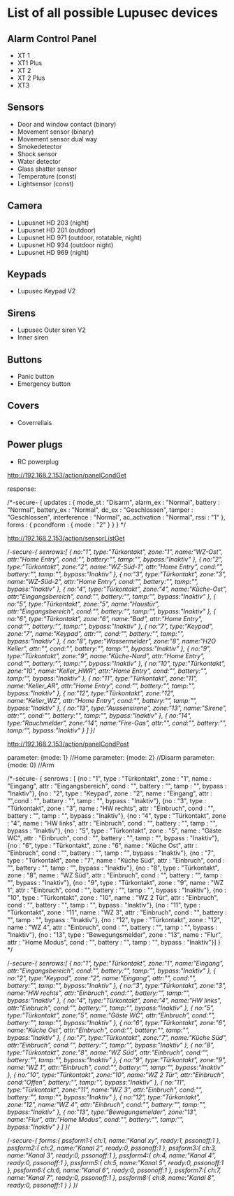 # List of all possible Lupusec devices

## Alarm Control Panel
- XT 1
- XT1 Plus
- XT 2 
- XT 2 Plus
- XT3

## Sensors
- Door and window contact (binary)
- Movement sensor (binary)
- Movement sensor dual way
- Smokedetector
- Shock sensor
- Water detector
- Glass shatter sensor
- Temperature (const)
- Lightsensor (const)

## Camera
- Lupusnet HD 203 (night)
- Lupusnet HD 201 (outdoor)
- Lupusnet HD 971 (outdoor, rotatable, night)
- Lupusnet HD 934 (outdoor night)
- Lupusnet HD 969 (night)

## Keypads
- Lupusec Keypad V2

## Sirens
- Lupusec Outer siren V2
- Inner siren

## Buttons
- Panic button
- Emergency button

## Covers
- Coverrellais

## Power plugs
- RC powerplug


http://192.168.2.153/action/panelCondGet

response:

/*-secure-
{	updates : {
		mode_st : "Disarm",
		alarm_ex : "Normal",
		battery : "Normal",
		battery_ex : "Normal",
		dc_ex : "Geschlossen",
		tamper : "Geschlossen",
		interference : "Normal",
		ac_activation : "Normal",
		rssi : "1"
	},
	forms : {
		pcondform : {
			mode : "2"
		}
	}
}
*/

http://192.168.2.153/action/sensorListGet

/*-secure-{
   senrows:[
      {
         no:"1",
         type:"Türkontakt",
         zone:"1",
         name:"WZ-Ost",
         attr:"Home Entry",
         cond:"",
         battery:"",
         tamp:"",
         bypass:"Inaktiv"
      },
      {
         no:"2",
         type:"Türkontakt",
         zone:"2",
         name:"WZ-Süd-1",
         attr:"Home Entry",
         cond:"",
         battery:"",
         tamp:"",
         bypass:"Inaktiv"
      },
      {
         no:"3",
         type:"Türkontakt",
         zone:"3",
         name:"WZ-Süd-2",
         attr:"Home Entry",
         cond:"",
         battery:"",
         tamp:"",
         bypass:"Inaktiv"
      },
      {
         no:"4",
         type:"Türkontakt",
         zone:"4",
         name:"Küche-Ost",
         attr:"Eingangsbereich",
         cond:"",
         battery:"",
         tamp:"",
         bypass:"Inaktiv"
      },
      {
         no:"5",
         type:"Türkontakt",
         zone:"5",
         name:"Haustür",
         attr:"Eingangsbereich",
         cond:"",
         battery:"",
         tamp:"",
         bypass:"Inaktiv"
      },
      {
         no:"6",
         type:"Türkontakt",
         zone:"6",
         name:"Bad",
         attr:"Home Entry",
         cond:"",
         battery:"",
         tamp:"",
         bypass:"Inaktiv"
      },
      {
         no:"7",
         type:"Keypad",
         zone:"7",
         name:"Keypad",
         attr:"",
         cond:"",
         battery:"",
         tamp:"",
         bypass:"Inaktiv"
      },
      {
         no:"8",
         type:"Wassermelder",
         zone:"8",
         name:"H2O Keller",
         attr:"",
         cond:"",
         battery:"",
         tamp:"",
         bypass:"Inaktiv"
      },
      {
         no:"9",
         type:"Türkontakt",
         zone:"9",
         name:"Küche-Nord",
         attr:"Home Entry",
         cond:"",
         battery:"",
         tamp:"",
         bypass:"Inaktiv"
      },
      {
         no:"10",
         type:"Türkontakt",
         zone:"10",
         name:"Keller_HWR",
         attr:"Home Entry",
         cond:"",
         battery:"",
         tamp:"",
         bypass:"Inaktiv"
      },
      {
         no:"11",
         type:"Türkontakt",
         zone:"11",
         name:"Keller_AR",
         attr:"Home Entry",
         cond:"",
         battery:"",
         tamp:"",
         bypass:"Inaktiv"
      },
      {
         no:"12",
         type:"Türkontakt",
         zone:"12",
         name:"Keller_WZ",
         attr:"Home Entry",
         cond:"",
         battery:"",
         tamp:"",
         bypass:"Inaktiv"
      },
      {
         no:"13",
         type:"Aussensirene",
         zone:"13",
         name:"Sirene",
         attr:"",
         cond:"",
         battery:"",
         tamp:"",
         bypass:"Inaktiv"
      },
      {
         no:"14",
         type:"Rauchmelder",
         zone:"14",
         name:"Fire-Gas",
         attr:"",
         cond:"",
         battery:"",
         tamp:"",
         bypass:"Inaktiv"
      }
   ]
}*/

http://192.168.2.153/action/panelCondPost

parameter: {mode: 1} //Home
parameter: {mode: 2} //Disarm
parameter: {mode: 0} //Arm


/*-secure-
{	senrows : [
{no : "1", type : "Türkontakt", zone : "1", name : "Eingang", attr : "Eingangsbereich", cond : "", battery : "", tamp : "", bypass : "Inaktiv"},
{no : "2", type : "Keypad", zone : "2", name : "Eingang", attr : "",cond : "", battery : "", tamp : "", bypass : "Inaktiv"},
{no : "3", type : "Türkontakt", zone : "3", name : "HW rechts", attr : "Einbruch", cond : "", battery : "", tamp : "", bypass : "Inaktiv"},
{no : "4", type : "Türkontakt", zone : "4", name : "HW links", attr : "Einbruch", cond : "", battery : "", tamp : "", bypass : "Inaktiv"},
{no : "5", type : "Türkontakt", zone : "5", name : "Gäste WC", attr : "Einbruch", cond : "", battery : "", tamp : "", bypass : "Inaktiv"},
{no : "6", type : "Türkontakt", zone : "6", name : "Küche Ost", attr : "Einbruch", cond : "", battery : "", tamp : "", bypass : "Inaktiv"},
{no : "7", type : "Türkontakt", zone : "7", name : "Küche Süd", attr : "Einbruch", cond : "", battery : "", tamp : "", bypass : "Inaktiv"},
{no : "8", type : "Türkontakt", zone : "8", name : "WZ Süd", attr : "Einbruch", cond : "", battery : "", tamp : "", bypass : "Inaktiv"},
{no : "9", type : "Türkontakt", zone : "9", name : "WZ 1", attr : "Einbruch", cond : "", battery : "", tamp : "", bypass : "Inaktiv"},
{no : "10", type : "Türkontakt", zone : "10", name : "WZ 2 Tür", attr : "Einbruch", cond : "", battery : "", tamp : "", bypass : "Inaktiv"},
{no : "11", type : "Türkontakt", zone : "11", name : "WZ 3", attr : "Einbruch", cond : "", battery : "", tamp : "", bypass : "Inaktiv"},
{no : "12", type : "Türkontakt", zone : "12", name : "WZ 4", attr : "Einbruch", cond : "", battery : "", tamp : "", bypass : "Inaktiv"},
{no : "13", type : "Bewegungsmelder", zone : "13", name : "Flur", attr : "Home Modus", cond : "", battery : "", tamp : "", bypass : "Inaktiv"}]
}
*/



/*-secure-{
   senrows:[
      {
         no:"1",
         type:"Türkontakt",
         zone:"1",
         name:"Eingang",
         attr:"Eingangsbereich",
         cond:"",
         battery:"",
         tamp:"",
         bypass:"Inaktiv"
      },
      {
         no:"2",
         type:"Keypad",
         zone:"2",
         name:"Eingang",
         attr:"",
         cond:"",
         battery:"",
         tamp:"",
         bypass:"Inaktiv"
      },
      {
         no:"3",
         type:"Türkontakt",
         zone:"3",
         name:"HW rechts",
         attr:"Einbruch",
         cond:"",
         battery:"",
         tamp:"",
         bypass:"Inaktiv"
      },
      {
         no:"4",
         type:"Türkontakt",
         zone:"4",
         name:"HW links",
         attr:"Einbruch",
         cond:"",
         battery:"",
         tamp:"",
         bypass:"Inaktiv"
      },
      {
         no:"5",
         type:"Türkontakt",
         zone:"5",
         name:"Gäste WC",
         attr:"Einbruch",
         cond:"",
         battery:"",
         tamp:"",
         bypass:"Inaktiv"
      },
      {
         no:"6",
         type:"Türkontakt",
         zone:"6",
         name:"Küche Ost",
         attr:"Einbruch",
         cond:"",
         battery:"",
         tamp:"",
         bypass:"Inaktiv"
      },
      {
         no:"7",
         type:"Türkontakt",
         zone:"7",
         name:"Küche Süd",
         attr:"Einbruch",
         cond:"",
         battery:"",
         tamp:"",
         bypass:"Inaktiv"
      },
      {
         no:"8",
         type:"Türkontakt",
         zone:"8",
         name:"WZ Süd",
         attr:"Einbruch",
         cond:"",
         battery:"",
         tamp:"",
         bypass:"Inaktiv"
      },
      {
         no:"9",
         type:"Türkontakt",
         zone:"9",
         name:"WZ 1",
         attr:"Einbruch",
         cond:"",
         battery:"",
         tamp:"",
         bypass:"Inaktiv"
      },
      {
         no:"10",
         type:"Türkontakt",
         zone:"10",
         name:"WZ 2 Tür",
         attr:"Einbruch",
         cond:"Offen",
         battery:"",
         tamp:"",
         bypass:"Inaktiv"
      },
      {
         no:"11",
         type:"Türkontakt",
         zone:"11",
         name:"WZ 3",
         attr:"Einbruch",
         cond:"",
         battery:"",
         tamp:"",
         bypass:"Inaktiv"
      },
      {
         no:"12",
         type:"Türkontakt",
         zone:"12",
         name:"WZ 4",
         attr:"Einbruch",
         cond:"",
         battery:"",
         tamp:"",
         bypass:"Inaktiv"
      },
      {
         no:"13",
         type:"Bewegungsmelder",
         zone:"13",
         name:"Flur",
         attr:"Home Modus",
         cond:"",
         battery:"",
         tamp:"",
         bypass:"Inaktiv"
      }
   ]
}*/


/*-secure-{
   forms:{
      pssform1:{
         ch:1,
         name:"Kanal xy",
         ready:1,
         pssonoff:1
      },
      pssform2:{
         ch:2,
         name:"Kanal 2",
         ready:0,
         pssonoff:1
      },
      pssform3:{
         ch:3,
         name:"Kanal 3",
         ready:0,
         pssonoff:1
      },
      pssform4:{
         ch:4,
         name:"Kanal 4",
         ready:0,
         pssonoff:1
      },
      pssform5:{
         ch:5,
         name:"Kanal 5",
         ready:0,
         pssonoff:1
      },
      pssform6:{
         ch:6,
         name:"Kanal 6",
         ready:0,
         pssonoff:1
      },
      pssform7:{
         ch:7,
         name:"Kanal 7",
         ready:0,
         pssonoff:1
      },
      pssform8:{
         ch:8,
         name:"Kanal 8",
         ready:0,
         pssonoff:1
      }
   }
}*/